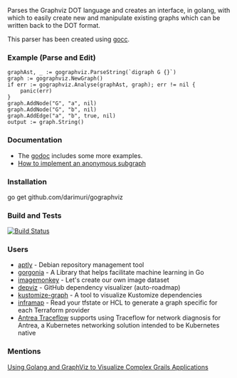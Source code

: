 Parses the Graphviz DOT language and creates an interface, in golang, with which to easily create new and manipulate existing graphs which can be written back to the DOT format.

This parser has been created using [gocc](http://code.google.com/p/gocc).

### Example (Parse and Edit) ###

```
graphAst, _ := gographviz.ParseString(`digraph G {}`)
graph := gographviz.NewGraph()
if err := gographviz.Analyse(graphAst, graph); err != nil {
    panic(err)
}
graph.AddNode("G", "a", nil)
graph.AddNode("G", "b", nil)
graph.AddEdge("a", "b", true, nil)
output := graph.String()
```

### Documentation ###

  - The [godoc](https://godoc.org/github.com/darimuri/gographviz) includes some more examples.
  - [How to implement an anonymous subgraph](https://github.com/darimuri/gographviz/issues/59)

### Installation ###
go get github.com/darimuri/gographviz

### Build and Tests ###

[![Build Status](https://github.com/darimuri/gographviz/workflows/build/badge.svg)](https://github.com/darimuri/gographviz/actions)


### Users ###

  - [aptly](https://github.com/smira/aptly) - Debian repository management tool
  - [gorgonia](https://github.com/chewxy/gorgonia) - A Library that helps facilitate machine learning in Go
  - [imagemonkey](https://imagemonkey.io/graph?editor=true) - Let's create our own image dataset
  - [depviz](https://github.com/moul/depviz) - GitHub dependency visualizer (auto-roadmap)
  - [kustomize-graph](https://github.com/jpreese/kustomize-graph) - A tool to visualize Kustomize dependencies
  - [inframap](https://github.com/cycloidio/inframap) - Read your tfstate or HCL to generate a graph specific for each Terraform provider
  - [Antrea Traceflow](https://github.com/vmware-tanzu/antrea/blob/master/docs/traceflow-guide.md) supports using Traceflow for network diagnosis for Antrea, a Kubernetes networking solution intended to be Kubernetes native

### Mentions ###

[Using Golang and GraphViz to Visualize Complex Grails Applications](http://ilikeorangutans.github.io/2014/05/03/using-golang-and-graphviz-to-visualize-complex-grails-applications/)
